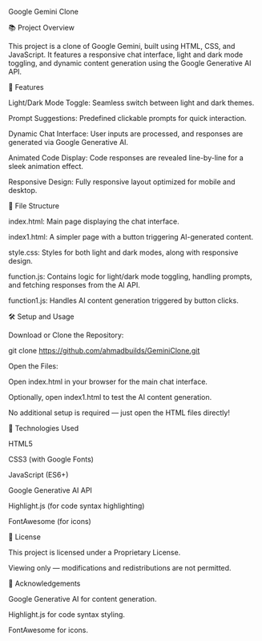 Google Gemini Clone

📚 Project Overview

This project is a clone of Google Gemini, built using HTML, CSS, and JavaScript. It features a responsive chat interface, light and dark mode toggling, and dynamic content generation using the Google Generative AI API.

🚀 Features

Light/Dark Mode Toggle: Seamless switch between light and dark themes.

Prompt Suggestions: Predefined clickable prompts for quick interaction.

Dynamic Chat Interface: User inputs are processed, and responses are generated via Google Generative AI.

Animated Code Display: Code responses are revealed line-by-line for a sleek animation effect.

Responsive Design: Fully responsive layout optimized for mobile and desktop.

📁 File Structure

index.html: Main page displaying the chat interface.

index1.html: A simpler page with a button triggering AI-generated content.

style.css: Styles for both light and dark modes, along with responsive design.

function.js: Contains logic for light/dark mode toggling, handling prompts, and fetching responses from the AI API.

function1.js: Handles AI content generation triggered by button clicks.

🛠️ Setup and Usage

Download or Clone the Repository:

git clone https://github.com/ahmadbuilds/GeminiClone.git

Open the Files:

Open index.html in your browser for the main chat interface.

Optionally, open index1.html to test the AI content generation.

No additional setup is required — just open the HTML files directly!

🌟 Technologies Used

HTML5

CSS3 (with Google Fonts)

JavaScript (ES6+)

Google Generative AI API

Highlight.js (for code syntax highlighting)

FontAwesome (for icons)

📜 License

This project is licensed under a Proprietary License.

Viewing only — modifications and redistributions are not permitted.

🔗 Acknowledgements

Google Generative AI for content generation.

Highlight.js for code syntax styling.

FontAwesome for icons.
